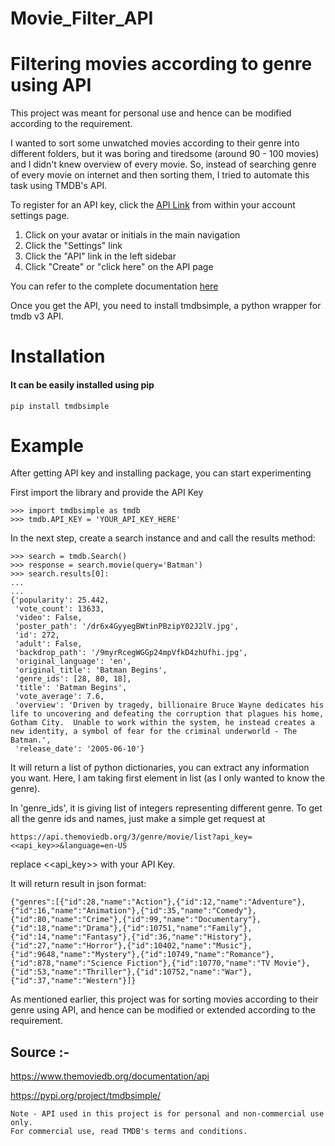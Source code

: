 # Movie_Filter_API
# Filtering movies according to genre using API

This project was meant for personal use and hence can be modified according to the requirement. 


I wanted to sort some unwatched movies according to their genre into different folders, but it was boring and tiredsome (around 90 - 100 movies) and I didn't knew overview of every movie. So, instead of searching genre of every movie on internet and then sorting them, I tried to automate this task using TMDB's API.


To register for an API key, click the [API Link](https://www.themoviedb.org/documentation/api) from within your account settings page. 


1. Click on your avatar or initials in the main navigation
2. Click the "Settings" link
3. Click the "API" link in the left sidebar 
4. Click "Create" or "click here" on the API page 

You can refer to the complete documentation [here](https://developers.themoviedb.org/3/getting-started/introduction)

Once you get the API, you need to install tmdbsimple, a python wrapper for tmdb v3 API.

# Installation

#### It can be easily installed using pip

```
pip install tmdbsimple
```

# Example

After getting API key and installing package, you can start experimenting

First import the library and provide the API Key

```
>>> import tmdbsimple as tmdb
>>> tmdb.API_KEY = 'YOUR_API_KEY_HERE'
```

In the next step, create a search instance and and call the results method:

```
>>> search = tmdb.Search()
>>> response = search.movie(query='Batman')
>>> search.results[0]:
...
...
{'popularity': 25.442,
 'vote_count': 13633,
 'video': False,
 'poster_path': '/dr6x4GyyegBWtinPBzipY02J2lV.jpg',
 'id': 272,
 'adult': False,
 'backdrop_path': '/9myrRcegWGGp24mpVfkD4zhUfhi.jpg',
 'original_language': 'en',
 'original_title': 'Batman Begins',
 'genre_ids': [28, 80, 18],
 'title': 'Batman Begins',
 'vote_average': 7.6,
 'overview': 'Driven by tragedy, billionaire Bruce Wayne dedicates his life to uncovering and defeating the corruption that plagues his home, Gotham City.  Unable to work within the system, he instead creates a new identity, a symbol of fear for the criminal underworld - The Batman.',
 'release_date': '2005-06-10'}
```

It will return a list of python dictionaries, you can extract any information you want.
Here, I am taking first element in list (as I only wanted to know the genre).

In 'genre_ids', it is giving list of integers representing different genre.
To get all the genre ids and names, just make a simple get request at 
```
https://api.themoviedb.org/3/genre/movie/list?api_key=<<api_key>>&language=en-US
```

replace <<api_key>> with your API Key.

It will return result in json format:
```
{"genres":[{"id":28,"name":"Action"},{"id":12,"name":"Adventure"},{"id":16,"name":"Animation"},{"id":35,"name":"Comedy"},{"id":80,"name":"Crime"},{"id":99,"name":"Documentary"},{"id":18,"name":"Drama"},{"id":10751,"name":"Family"},{"id":14,"name":"Fantasy"},{"id":36,"name":"History"},{"id":27,"name":"Horror"},{"id":10402,"name":"Music"},{"id":9648,"name":"Mystery"},{"id":10749,"name":"Romance"},{"id":878,"name":"Science Fiction"},{"id":10770,"name":"TV Movie"},{"id":53,"name":"Thriller"},{"id":10752,"name":"War"},{"id":37,"name":"Western"}]}

```

As mentioned earlier, this project was for sorting movies according to their genre using API, and hence can be modified or extended according to the requirement.

## Source :-

https://www.themoviedb.org/documentation/api

https://pypi.org/project/tmdbsimple/

```
Note - API used in this project is for personal and non-commercial use only.
For commercial use, read TMDB's terms and conditions.
```

